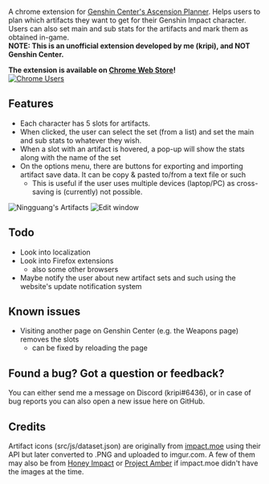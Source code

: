 
A chrome extension for [Genshin Center's Ascension Planner](https://genshin-center.com/planner). Helps users to plan which artifacts they want to get for their Genshin Impact character. Users can also set main and sub stats for the artifacts and mark them as obtained in-game.
<br>
**NOTE: This is an unofficial extension developed by me (kripi), and NOT Genshin Center.**

**The extension is available on [Chrome Web Store](https://chrome.google.com/webstore/detail/artifacts-for-genshin-pla/jleonalkkhbfeafkmfgofopiadjkalno)!**
<br>
[![Chrome Users](https://img.shields.io/endpoint?url=https://untitled-o1ez295tqzik.runkit.sh/)](https://chrome.google.com/webstore/detail/artifacts-for-genshin-cen/jleonalkkhbfeafkmfgofopiadjkalno)

## Features
- Each character has 5 slots for artifacts.
- When clicked, the user can select the set (from a list) and set the main and sub stats to whatever they wish.
- When a slot with an artifact is hovered, a pop-up will show the stats along with the name of the set
- On the options menu, there are buttons for exporting and importing artifact save data. It can be copy & pasted to/from a text file or such
  - This is useful if the user uses multiple devices (laptop/PC) as cross-saving is (currently) not possible.

![Ningguang's Artifacts](https://i.imgur.com/aZwUY54.png "Ningguang's Artifacts")
![Edit window](https://i.imgur.com/f2Kxnq7.png)

## Todo
- Look into localization
- Look into Firefox extensions
  - also some other browsers
- Maybe notify the user about new artifact sets and such using the website's update notification system

## Known issues
- Visiting another page on Genshin Center (e.g. the Weapons page) removes the slots
  - can be fixed by reloading the page

## Found a bug? Got a question or feedback?
You can either send me a message on Discord (kripi#6436), or in case of bug reports you can also open a new issue here on GitHub.

## Credits
Artifact icons (src/js/dataset.json) are originally from [impact.moe](https://impact.moe/) using their API but later converted to .PNG and uploaded to imgur.com.
A few of them may also be from [Honey Impact](https://genshin.honeyhunterworld.com/) or [Project Amber](https://ambr.top/en) if impact.moe didn't have the images at the time.
